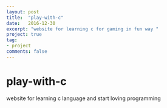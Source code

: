 ```yaml
---
layout: post
title:  "play-with-c"
date:   2016-12-30
excerpt: "website for learning c for gaming in fun way "
project: true
tag:
- project
comments: false
---
```

# play-with-c
website for learning c language and start loving programming
